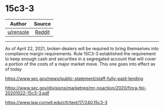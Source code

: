# 15c3-3

| Author       | Source       | 
| :-------------: |:-------------:|
| [u/rensole](https://www.reddit.com/user/rensole/) | [Reddit](https://www.reddit.com/r/Superstonk/comments/mw0w96/synopsis_for_04222021_what_we_need_to_know_before/) | 

---

As of April 22, 2021, broker-dealers will be required to bring themselves into compliance margin requirements. Rule 15C3-3 established the requirement to keep enough cash and securities in a segregated account that will cover a portion of the costs of a major market move. This one goes into effect as of today

<https://www.sec.gov/news/public-statement/staff-fully-paid-lending>

<https://www.sec.gov/divisions/marketreg/mr-noaction/2020/finra-fpl-20201022-15c3-3.pdf>

<https://www.law.cornell.edu/cfr/text/17/240.15c3-3>
